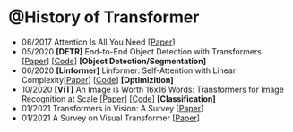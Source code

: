 @History of Transformer
===============


- 06/2017 Attention Is All You Need [[Paper](https://arxiv.org/pdf/1706.03762.pdf)]
- 05/2020 **[DETR]** End-to-End Object Detection with Transformers [[Paper](https://arxiv.org/abs/2005.12872v3)] [[Code](https://github.com/facebookresearch/detr)] **[Object Detection/Segmentation]**
- 06/2020 **[Linformer]** Linformer: Self-Attention with Linear Complexity[[Paper](https://arxiv.org/abs/2006.04768v3)] [[Code](https://github.com/lucidrains/linformer)] **[Optimizition]**
- 10/2020 **[ViT]** An Image is Worth 16x16 Words: Transformers for Image Recognition at Scale [[Paper](https://arxiv.org/abs/2010.11929)] [[Code](https://github.com/google-research/vision_transformer)] **[Classification]**
- 01/2021 Transformers in Vision: A Survey [[Paper](https://arxiv.org/pdf/2101.01169.pdf)]
- 01/2021 A Survey on Visual Transformer [[Paper](https://arxiv.org/pdf/2012.12556.pdf)]
